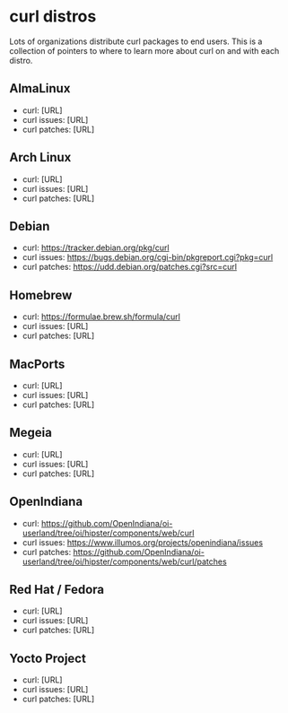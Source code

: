 # curl distros

Lots of organizations distribute curl packages to end users. This is a
collection of pointers to where to learn more about curl on and with each
distro.

## AlmaLinux

- curl: [URL]
- curl issues: [URL]
- curl patches: [URL]

## Arch Linux

- curl: [URL]
- curl issues: [URL]
- curl patches: [URL]

## Debian

- curl: https://tracker.debian.org/pkg/curl
- curl issues: https://bugs.debian.org/cgi-bin/pkgreport.cgi?pkg=curl
- curl patches: https://udd.debian.org/patches.cgi?src=curl

## Homebrew

- curl: https://formulae.brew.sh/formula/curl
- curl issues: [URL]
- curl patches: [URL]

## MacPorts

- curl: [URL]
- curl issues: [URL]
- curl patches: [URL]

## Megeia

- curl: [URL]
- curl issues: [URL]
- curl patches: [URL]

## OpenIndiana

- curl: https://github.com/OpenIndiana/oi-userland/tree/oi/hipster/components/web/curl
- curl issues: https://www.illumos.org/projects/openindiana/issues
- curl patches: https://github.com/OpenIndiana/oi-userland/tree/oi/hipster/components/web/curl/patches

## Red Hat / Fedora

- curl: [URL]
- curl issues: [URL]
- curl patches: [URL]

## Yocto Project

- curl: [URL]
- curl issues: [URL]
- curl patches: [URL]
